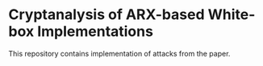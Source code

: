 # Cryptanalysis of ARX-based White-box Implementations

This repository contains implementation of attacks from the paper.